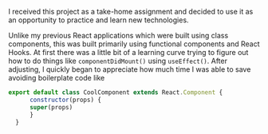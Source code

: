 I received this project as a take-home assignment and decided to use it as an opportunity to practice and learn new technologies. 

Unlike my previous React applications which were built using class components, this was built primarily using functional components and React Hooks. At first there was a little bit of a learning curve trying to figure out how to do things like ```componentDidMount()``` using ```useEffect()```. After adjusting, I quickly began to appreciate how much time I was able to save avoiding boilerplate code like 
```JavaScript
export default class CoolComponent extends React.Component {
      constructor(props) {
      super(props)
      }
  }
 ```

